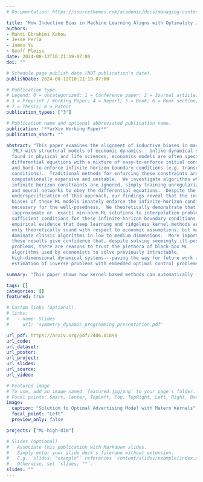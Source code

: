 ```yaml
---
# Documentation: https://sourcethemes.com/academic/docs/managing-content/

title: "How Inductive Bias in Machine Learning Aligns with Optimality in Economic Dynamics"
authors:
- Mahdi Ebrahimi Kahou
- Jesse Perla
- James Yu
- Geoff Pleiss
date: 2024-08-12T10:21:19-07:00
doi: ""

# Schedule page publish date (NOT publication's date).
publishDate: 2024-08-12T10:21:19-07:00

# Publication type.
# Legend: 0 = Uncategorized; 1 = Conference paper; 2 = Journal article;
# 3 = Preprint / Working Paper; 4 = Report; 5 = Book; 6 = Book section;
# 7 = Thesis; 8 = Patent
publication_types: ["3"]

# Publication name and optional abbreviated publication name.
publication: '**arXiv Working Paper**'
publication_short: ""

abstract: "This paper examines the alignment of inductive biases in machine learning
  (ML) with structural models of economic dynamics.  Unlike dynamical systems
  found in physical and life sciences, economics models are often specified by
  differential equations with a mixture of easy-to-enforce initial conditions
  and hard-to-enforce infinite horizon boundary conditions (e.g. transversality and no-ponzi-scheme
  conditions).  Traditional methods for enforcing these constraints are
  computationally expensive and unstable.  We investigate algorithms where those
  infinite horizon constraints are ignored, simply training unregularized kernel machines
  and neural networks to obey the differential equations.  Despite the inherent
  underspecification of this approach, our findings reveal that the inductive
  biases of these ML models innately enforce the infinite-horizon conditions
  necessary for the well-posedness.  We theoretically demonstrate that
  (approximate or  exact) min-norm ML solutions to interpolation problems are
  sufficient conditions for these infinite-horizon boundary conditions in a wide class of problems.  We then provide
  empirical evidence that deep learning and ridgeless kernel methods are not
  only theoretically sound with respect to economic assumptions, but may even
  dominate classic algorithms in low to medium dimensions.  More importantly,
  these results give confidence that, despite solving seemingly ill-posed
  problems, there are reasons to trust the plethora of black-box ML
  algorithms used by economists to solve previously intractable,
  high-dimensional dynamical systems---paving the way for future work on
  estimation of inverse problems with embedded optimal control problems."

summary: "This paper shows how kernel based methods can automatically fulfill long-run boundary conditions for dynamic economic models, and provide an alternative to classical methods - even in low dimensions."

tags: []
categories: []
featured: true

# Custom links (optional).
# links:
#   - name: Slides
#     url: 'symmetry_dynamic_programming_presentation.pdf'    

url_pdf: https://arxiv.org/pdf/2406.01898
url_code:
url_dataset:
url_poster:
url_project:
url_slides:
url_source:
url_video:

# Featured image
# To use, add an image named `featured.jpg/png` to your page's folder. 
# Focal points: Smart, Center, TopLeft, Top, TopRight, Left, Right, BottomLeft, Bottom, BottomRight.
image:
  caption: "Solution to Optimal Advertising Model with Matern Kernels"
  focal_point: "Left"
  preview_only: false

projects: ["ML-high-dim"]

# Slides (optional).
#   Associate this publication with Markdown slides.
#   Simply enter your slide deck's filename without extension.
#   E.g. `slides: "example"` references `content/slides/example/index.md`.
#   Otherwise, set `slides: ""`.
slides: ""
---
```

